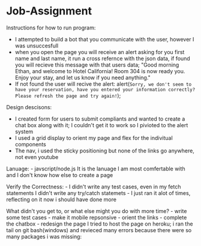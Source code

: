 # Job-Assignment

Instructions for how to run program: 
  - I attempted to build a bot that you communicate with the user, however I was unsuccesfull
  - when you open the page you will receive an alert asking for you first name and last name, it run a cross refernce with the json data, 
    if found you will recieve this message with that users data;
           "Good morning Ethan, and welcome to Hotel California! Room 304 is now ready you. Enjoy your stay, and let us know if you need anything." 
   - If not found the user will recive the alert:
             alert(`Sorry, we don't seem to have your reservation, have you entered your information correctly? Please refresh the page and try again!`);
             
             

Design descisons: 
  - I created form for users to submit compliants and wanted to create a chat box along with it; I couldn't get it to work so I pivioted to the alert system
  - I used a grid display to orient my page and flex for the indivitual components
  - The nav, i used the sticky positioning but none of the links go anywhere, not even youtube
  
  Lanuage: 
    - javscript/node.js
          It is the lanuage I am most comfertable with and I don't know how else to create a page

Verify the Correctness: 
    - I didn't write any test cases, even in my fetch statements I didn't write any try/catch statemets
    - I just ran it alot of times, reflecting on it now i should have done more
    
 What didn't you get to, or what else might you do with more time? 
      - write some test cases
      - make it mobile repsonsive
      - orient the links
      - complete the chatbox
      - redesign the page
     I tried to host the page on heroku; i ran the tail on git bash(windows) and revieced many errors because there were so many packages i was missing: 
      
     
